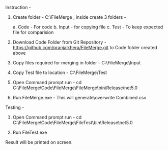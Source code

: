 Instruction - 

1. Create folder - C:\FileMerge , inside create 3 folders - 
   
   a. Code - For code 
   b. Input - for copying file 
   c. Test - To keep expected file for comparision 

2. Download Code Folder from Git Repository - https://github.com/pranjalkhera/FileMerge.git to  Code folder created above 

3. Copy files required for merging in folder - C:\FileMerge\Input

4. Copy Test file to location - C:\FileMerge\Test

5. Open Command prompt run - cd C:\FileMerge\Code\FileMerge\FileMerge\bin\Release\net5.0

6. Run FileMerge.exe   - This will generate\overwrite Combined.csv



Testing - 

1. Open Command prompt run - cd C:\FileMerge\Code\FileMerge\FileTest\bin\Release\net5.0

2. Run FileTest.exe 

Result will be printed on screen.



